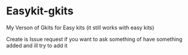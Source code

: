 # Easykit-gkits
My Verson of Gkits for Easy kits (it still works with easy kits)

Create is Issue request if you want to ask something of have something added and ill try to add it
